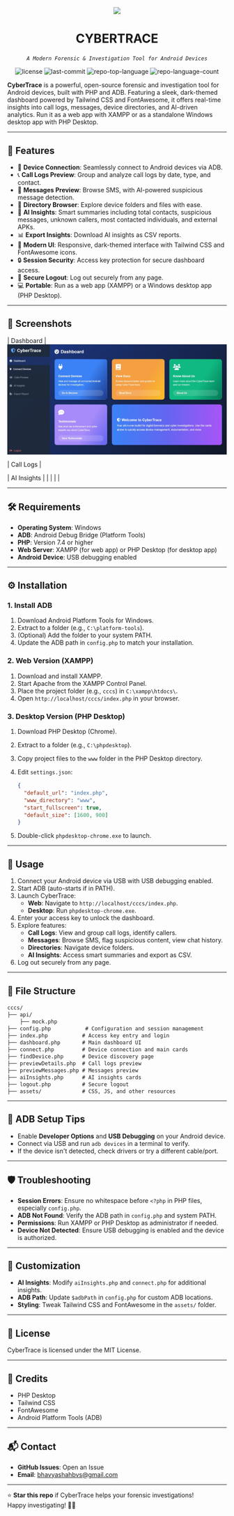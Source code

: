 

<p align="center">
	<img src="https://cybertrace.free.nf/shield.png" align="center" width="100px">	
</p>
<h1 align="center">CYBERTRACE</h1>
<p align="center">
	<em><code>A Modern Forensic & Investigation Tool for Android Devices</code></em>
</p>
<p align="center">
	<img src="https://img.shields.io/github/license/shah-bhavy/cybertrace?style=default&logo=opensourceinitiative&logoColor=white&color=0080ff" alt="license">
	<img src="https://img.shields.io/github/last-commit/shah-bhavy/cybertrace?style=default&logo=git&logoColor=white&color=0080ff" alt="last-commit">
	<img src="https://img.shields.io/github/languages/top/shah-bhavy/cybertrace?style=default&color=0080ff" alt="repo-top-language">
	<img src="https://img.shields.io/github/languages/count/shah-bhavy/cybertrace?style=default&color=0080ff" alt="repo-language-count">
</p>

**CyberTrace** is a powerful, open-source forensic and investigation tool for Android devices, built with PHP and ADB. Featuring a sleek, dark-themed dashboard powered by Tailwind CSS and FontAwesome, it offers real-time insights into call logs, messages, device directories, and AI-driven analytics. Run it as a web app with XAMPP or as a standalone Windows desktop app with PHP Desktop.

---

## 🚀 Features

- 🔌 **Device Connection**: Seamlessly connect to Android devices via ADB.
- 📞 **Call Logs Preview**: Group and analyze call logs by date, type, and contact.
- 💬 **Messages Preview**: Browse SMS, with AI-powered suspicious message detection.
- 📁 **Directory Browser**: Explore device folders and files with ease.
- 🧠 **AI Insights**: Smart summaries including total contacts, suspicious messages, unknown callers, most contacted individuals, and external APKs.
- 📊 **Export Insights**: Download AI insights as CSV reports.
- 🎨 **Modern UI**: Responsive, dark-themed interface with Tailwind CSS and FontAwesome icons.
- 🔒 **Session Security**: Access key protection for secure dashboard access.
- 🚪 **Secure Logout**: Log out securely from any page.
- 💻 **Portable**: Run as a web app (XAMPP) or a Windows desktop app (PHP Desktop).

---

## 📸 Screenshots

| Dashboard | <br>
<img src="screenshots/Dashboard.png" align="center">

| Call Logs |

| AI Insights |
|  |  |  |


---

## 🛠️ Requirements

- **Operating System**: Windows
- **ADB**: Android Debug Bridge (Platform Tools)
- **PHP**: Version 7.4 or higher
- **Web Server**: XAMPP (for web app) or PHP Desktop (for desktop app)
- **Android Device**: USB debugging enabled

---

## ⚙️ Installation

### 1. Install ADB

1. Download Android Platform Tools for Windows.
2. Extract to a folder (e.g., `C:\platform-tools`).
3. (Optional) Add the folder to your system PATH.
4. Update the ADB path in `config.php` to match your installation.

### 2. Web Version (XAMPP)

1. Download and install XAMPP.
2. Start Apache from the XAMPP Control Panel.
3. Place the project folder (e.g., `cccs`) in `C:\xampp\htdocs\`.
4. Open `http://localhost/cccs/index.php` in your browser.

### 3. Desktop Version (PHP Desktop)

1. Download PHP Desktop (Chrome).
2. Extract to a folder (e.g., `C:\phpdesktop`).
3. Copy project files to the `www` folder in the PHP Desktop directory.
4. Edit `settings.json`:

   ```json
   {
     "default_url": "index.php",
     "www_directory": "www",
     "start_fullscreen": true,
     "default_size": [1600, 900]
   }
   ```
5. Double-click `phpdesktop-chrome.exe` to launch.

---

## 📖 Usage

1. Connect your Android device via USB with USB debugging enabled.
2. Start ADB (auto-starts if in PATH).
3. Launch CyberTrace:
   - **Web**: Navigate to `http://localhost/cccs/index.php`.
   - **Desktop**: Run `phpdesktop-chrome.exe`.
4. Enter your access key to unlock the dashboard.
5. Explore features:
   - **Call Logs**: View and group call logs, identify callers.
   - **Messages**: Browse SMS, flag suspicious content, view chat history.
   - **Directories**: Navigate device folders.
   - **AI Insights**: Access smart summaries and export as CSV.
6. Log out securely from any page.

---

## 📂 File Structure

```
cccs/
├── api/
    ├── mock.php 
├── config.php           # Configuration and session management
├── index.php           # Access key entry and login
├── dashboard.php       # Main dashboard UI
├── connect.php         # Device connection and main cards
├── findDevice.php      # Device discovery page
├── previewDetails.php  # Call logs preview
├── previewMessages.php # Messages preview
├── aiInsights.php      # AI insights cards
├── logout.php          # Secure logout
├── assets/             # CSS, JS, and other resources
```

---

## 🔧 ADB Setup Tips

- Enable **Developer Options** and **USB Debugging** on your Android device.
- Connect via USB and run `adb devices` in a terminal to verify.
- If the device isn't detected, check drivers or try a different cable/port.

---

## 🛡️ Troubleshooting

- **Session Errors**: Ensure no whitespace before `<?php` in PHP files, especially `config.php`.
- **ADB Not Found**: Verify the ADB path in `config.php` and system PATH.
- **Permissions**: Run XAMPP or PHP Desktop as administrator if needed.
- **Device Not Detected**: Ensure USB debugging is enabled and the device is authorized.

---

## 🎨 Customization

- **AI Insights**: Modify `aiInsights.php` and `connect.php` for additional insights.
- **ADB Path**: Update `$adbPath` in `config.php` for custom ADB locations.
- **Styling**: Tweak Tailwind CSS and FontAwesome in the `assets/` folder.

---

## 📜 License

CyberTrace is licensed under the MIT License.

---

## 🙌 Credits

- PHP Desktop
- Tailwind CSS
- FontAwesome
- Android Platform Tools (ADB)

---

## 📬 Contact

- **GitHub Issues**: Open an Issue
- **Email**: bhavyashahbvs@gmail.com

---

⭐ **Star this repo** if CyberTrace helps your forensic investigations!\
Happy investigating! 🕵️‍♂️
